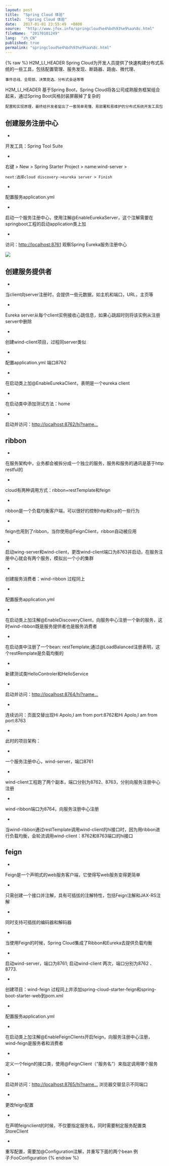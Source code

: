```yaml
---
layout: post
title:  "Spring Cloud 体验"
title2:  "Spring Cloud 体验"
date:   2017-01-01 23:55:49  +0800
source:  "http://www.jfox.info/springcloud%e4%bd%93%e9%aa%8c.html"
fileName:  "20170101249"
lang:  "zh_CN"
published: true
permalink: "springcloud%e4%bd%93%e9%aa%8c.html"
---
```

{% raw %}
H2M_LI_HEADER 
Spring Cloud为开发人员提供了快速构建分布式系统的一些工具，包括配置管理、服务发现、断路器、路由、微代理、

    事件总线、全局锁、决策竞选、分布式会话等等

H2M_LI_HEADER 
基于Spring Boot，Spring Cloud将各公司成熟服务框架组合起来，通过Spring Boot风格封装屏蔽掉了复杂的

    配置和实现原理，最终给开发者留出了一套简单易懂、易部署和易维护的分布式系统开发工具包
    

## 创建服务注册中心

- 
开发工具：Spring Tool Suite

- 
右键 > New > Spring Starter Project > name:wind-server >

    next:选择cloud discovery->eureka server > Finish

- 
配置服务application.yml

- 
启动一个服务注册中心，使用注解@EnableEurekaServer，这个注解需要在springboot工程的启动application类上加

- 
访问：[http://localhost:8761](http://www.jfox.info/go.php?url=http://localhost:8761) 观察Spring Eureka服务注册中心

![](/wp-content/uploads/2017/07/1499956976.png)

## 创建服务提供者

- 
当client向server注册时，会提供一些元数据，如主机和端口，URL，主页等

- 
Eureka server从每个client实例接收心跳信息，如果心跳超时则将该实例从注册server中删除

- 
创建wind-client项目，过程同server类似

- 
配置application.yml 端口8762

- 
在启动类上加@EnableEurekaClient，表明是一个eureka client

- 
在启动类中添加测试方法：home

- 
启动并访问：[http://localhost:8762/hi?name…](http://www.jfox.info/go.php?url=http://localhost:8762/hi?name=Apolo)

## ribbon

- 
在服务架构中，业务都会被拆分成一个独立的服务，服务和服务的通讯是基于http restful的

- 
cloud有两种调用方式：ribbon+restTemplate和feign

- 
ribbon是一个负载均衡客户端，可以很好的控制http和tcp的一些行为

- 
feign也用到了ribbon，当你使用@FeignClient，ribbon自动被应用

- 
启动wing-server和wind-client，更改wind-client端口为8763并启动，在服务注册中心就会有两个服务，模拟出一个小的集群

- 
创建服务消费者：wind-ribbon 过程同上

- 
配置服务application.yml

- 
在启动类上加注解@EnableDiscoveryClient，向服务中心注册一个新的服务，这时wind-ribbon既是服务提供者也是服务消费者

- 
在启动类中注册了一个bean: restTemplate;通过@LoadBalanced注册表明，这个restRemplate是负载均衡的

- 
新建测试类HelloControler和HelloService

- 
启动并访问：[http://localhost:8764/hi?name…](http://www.jfox.info/go.php?url=http://localhost:8764/hi?name=Apolo)

- 
连续访问：页面交替出现Hi Apolo,I am from port:8762和Hi Apolo,I am from port:8763

- 
此时的项目架构：

- 
一个服务注册中心，wind-server，端口8761

- 
wind-client工程跑了两个副本，端口分别为8762、8763，分别向服务注册中心注册

- 
wind-ribbon端口为8764，向服务注册中心注册

- 
当wind-ribbon通过restTemplate调用wind-client的hi接口时，因为用ribbon进行负载均衡，会轮流调用wind-client：8762和8763端口的hi接口

## feign

- 
Feign是一个声明式的web服务客户端，它使得写web服务变得更简单

- 
只需创建一个接口并注解，具有可插拔的注解特性，包括Feign注解和JAX-RS注解

- 
同时支持可插拔的编码器和解码器

- 
当使用Feign的时候，Spring Cloud集成了Ribbon和Eureka去提供负载均衡

- 
启动wind-server，端口为8761; 启动wind-client 两次，端口分别为8762 、8773.

- 
创建项目：wind-feign 过程同上并添加spring-cloud-starter-feign和spring-boot-starter-web到pom.xml

- 
配置服务application.yml

- 
在启动类上加注解@EnableFeignClients开启feign，向服务注册中心注册，wind-feign是服务者和消费者

- 
定义一个feign的接口类，使用@FeignClient（“服务名”）来指定调用哪个服务

- 
启动并访问：[http://localhost:8765/hi?name…](http://www.jfox.info/go.php?url=http://localhost:8765/hi?name=Apolo) 浏览器交替显示不同端口

- 
更改feign配置

- 
在声明feignclient的时候，不仅要指定服务名，同时需要制定服务配置类 StoreClient

- 
重写配置，需要加@Configuration注解，并重写下面的两个bean 例子:FooConfiguration
{% endraw %}
